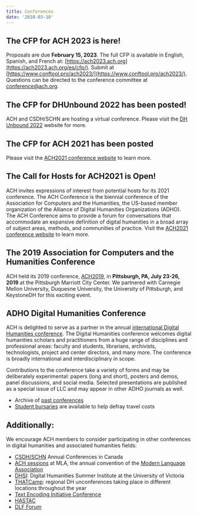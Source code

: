 ```yaml
---
title: Conferences
date: '2010-03-10'
---
```

The CFP for ACH 2023 is here!
-----------------------------

Proposals are due **February 15, 2023**. The full CFP is available in English, Spanish, and French at: [https://ach2023.ach.org](https://ach2023.ach.org/es/cfp/). Submit at [https://www.conftool.pro/ach2023/](https://www.conftool.pro/ach2023/). Questions can be directed to the conference committee at [conference@ach.org](mailto:conference@ach.org).

**The CFP for DHUnbound 2022 has been posted!** 
------------------------------------------------

ACH and CSDH/SCHN are hosting a virtual conference. Please visit the [DH Unbound 2022](https://dhunbound2022.ach.org/) website for more.

The CFP for ACH 2021 has been posted
------------------------------------

Please visit the [ACH2021 conference website](http://ach2021.ach.org/) to learn more.

The Call for Hosts for ACH2021 is Open!
---------------------------------------

ACH invites expressions of interest from potential hosts for its 2021 conference. The ACH Conference is the biennial conference of the Association for Computers and the Humanities, the US-based member organization of the Alliance of Digital Humanities Organizations (ADHO). The ACH Conference aims to provide a forum for conversations that accommodate an expansive definition of digital humanities in a broad array of subject areas, methods, and communities of practice. Visit the [ACH2021 conference website](http://ach2021.ach.org/) to learn more.

The 2019 Association for Computers and the Humanities Conference
----------------------------------------------------------------

ACH held its 2019 conference, [ACH2019](http://ach2019.ach.org), in **Pittsburgh, PA, July 23-26, 2019** at the Pittsburgh Marriott City Center. We partnered with Carnegie Mellon University, Duquesne University, the University of Pittsburgh, and KeystoneDH for this exciting event.

ADHO Digital Humanities Conference
----------------------------------

ACH is delighted to serve as a partner in the annual [international Digital Humanities conference](http://adho.org/conference). The Digital Humanities conference welcomes digital humanities scholars and practitioners from a huge range of disciplines and professional areas: faculty and students, librarians, archivists, technologists, project and center directors, and many more. The conference is broadly international and interdisciplinary in scope.

Contributions to the conference take a variety of forms and may be deliberately experimental: papers (long and short), posters and demos, panel discussions, and social media. Selected presentations are published as a special issue of LLC and may appear in other ADHO journals as well.

- Archive of [past conferences](/conferences/past-conferences/)
- [Student bursaries](http://adho.org/awards/Conference%20Bursary%20Awards) are available to help defray travel costs

Additionally:
-------------

We encourage ACH members to consider participating in other conferences in digital humanities and associated humanities fields:

- [CSDH/SCHN](http://csdh-schn.org/) Annual Conferences in Canada
- [ACH sessions](/conferences/mla-pages/) at MLA, the annual convention of the [Modern Language Association](http://mla.org)
- [DHSI](http://dhsi.org): Digital Humanities Summer Institute at the University of Victoria
- [THATCamp](http://thatcamp.org): regional DH unconferences taking place in different locations throughout the year
- [Text Encoding Initiative Conference](http://www.tei-c.org/Membership/Meetings/)
- [HASTAC](https://www.hastac.org/)
- [DLF Forum ](https://www.diglib.org/forums/)